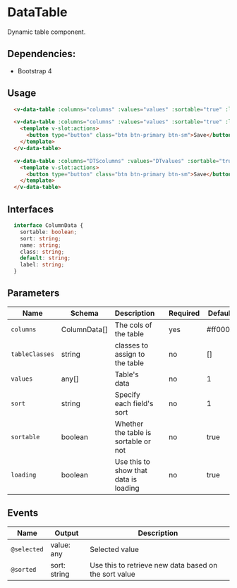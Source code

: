 # DataTable
Dynamic table component.

## Dependencies:
- Bootstrap 4

## Usage
```html
  <v-data-table :columns="columns" :values="values" :sortable="true" :loading="false"/>
```

```html
  <v-data-table :columns="columns" :values="values" :sortable="true" :loading="false">
    <template v-slot:actions>
      <button type="button" class="btn btn-primary btn-sm">Save</button>
    </template>
  </v-data-table>
```

```html
  <v-data-table :columns="DTScolumns" :values="DTvalues" :sortable="true" :loading="false">
    <template v-slot:actions>
      <button type="button" class="btn btn-primary btn-sm">Save</button>
    </template>
  </v-data-table>
```

## Interfaces
```typescript
  interface ColumnData {
    sortable: boolean;
    sort: string;
    name: string;
    class: string;
    default: string;
    label: string;
  }
```

## Parameters
| Name            | Schema           | Description                           |          | Required | Default  |
|-----------------|------------------|---------------------------------------|----------|----------|----------|
| `columns`       | ColumnData[]     | The cols of the table                 |          |    yes   | #ff0000  |
| `tableClasses`  | string           | classes to assign to the table        |          |    no    | []       |
| `values`        | any[]            | Table's data                          |          |    no    | 1        |
| `sort`          | string           | Specify each field's sort             |          |    no    | 1        |
| `sortable`      | boolean          | Whether the table is sortable or not  |          |    no    | true     |
| `loading`       | boolean          | Use this to show that data is loading |          |    no    | true     |

## Events
| Name        | Output        | Description                                            |
|-------------|---------------|--------------------------------------------------------|
| `@selected` | value: any    | Selected value                                         |
| `@sorted`   | sort: string  | Use this to retrieve new data based on the sort value  |


```

